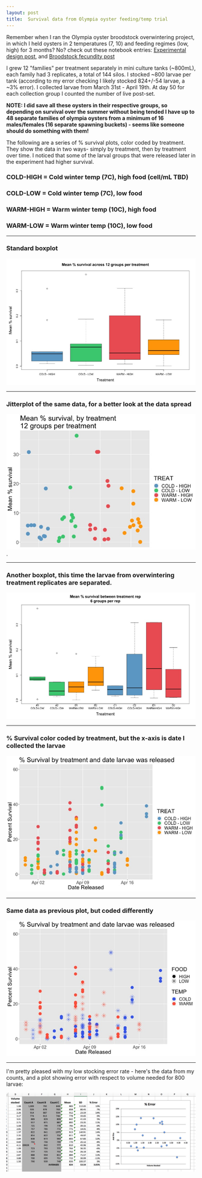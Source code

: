 ```yaml
---
layout: post
title:  Survival data from Olympia oyster feeding/temp trial 
---
```


Remember when I ran the Olympia oyster broodstock overwintering project, in which I held oysters in 2 temperatures (7, 10) and feeding regimes (low, high) for 3 months? No? check out these notebook entries: [Experimental design post](https://laurahspencer.github.io/LabNotebook/Oly-temp-update/), and [Broodstock fecundity post](https://laurahspencer.github.io/LabNotebook/Month-of-Larvae/)

I grew 12 "families" per treatment separately in mini culture tanks (~800mL), each family had 3 replicates, a total of 144 silos.  I stocked ~800 larvae per tank (according to my error checking I likely stocked 824+/-54 larvae, a ~3% error).  I collected larvae from March 31st - April 19th. At day 50 for each collection group I counted the number of live post-set. 

**NOTE: I did save all these oysters in their respective groups, so depending on survival over the summer without being tended I have up to 48 separate families of olympia oysters from a minimum of 16 males/females (16 separate spawning buckets) - seems like someone should do something with them!**

The following are a series of % survival plots, color coded by treatment.  They show the data in two ways-  simply by treatment, then by treatment over time.  I noticed that some of the larval groups that were released later in the experiment had higher survival.  

### COLD-HIGH = Cold winter temp (7C), high food (cell/mL TBD)
### COLD-LOW  = Cold winter temp (7C),  low food 
### WARM-HIGH = Warm winter temp (10C), high food 
### WARM-LOW  = Warm winter temp (10C),  low food 

---
### Standard boxplot 

![boxplot-survival.jpeg](https://github.com/laurahspencer/O.lurida_Temperature/blob/master/results/boxplot-survival.jpeg?raw=true)

---
### Jitterplot of the same data, for a better look at the data spread   

![jitter-survival.jpeg](https://github.com/laurahspencer/O.lurida_Temperature/blob/master/results/jitter-survival.jpeg?raw=true) . 

---
### Another boxplot, this time the larvae from overwintering treatment replicates are separated.

![boxplot-survival-rep.jpeg](https://github.com/laurahspencer/O.lurida_Temperature/blob/master/results/boxplot-survival-rep.jpeg?raw=true)

---
### % Survival color coded by treatment, but the x-axis is date I collected the larvae 

![survival-time-treat-col.jpeg](https://github.com/laurahspencer/O.lurida_Temperature/blob/master/results/survival-time-treat-col.jpeg?raw=true)

---
### Same data as previous plot, but coded differently  

![survival-time-treat.jpeg](https://github.com/laurahspencer/O.lurida_Temperature/blob/master/results/survival-time-treat.jpeg?raw=true)

---
I'm pretty pleased with my low stocking error rate - here's the data from my counts, and a plot showing error with respect to volume needed for 800 larvae: 

![stocking-error-data-snip.png](https://github.com/laurahspencer/O.lurida_Temperature/blob/master/results/stocking-error-data-snip.png?raw=true)
